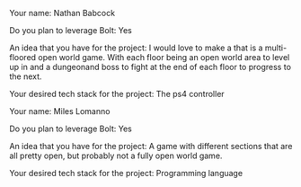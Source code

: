 Your name: Nathan Babcock

Do you plan to leverage Bolt: Yes

An idea that you have for the project: I would love to make a that is a multi-floored open world game. With each floor being an open world area to level up in and a dungeonand boss to fight at the end of each floor to progress to the next.

Your desired tech stack for the project: The ps4 controller


Your name: Miles Lomanno

Do you plan to leverage Bolt: Yes

An idea that you have for the project: A game with different sections that are all pretty open, but probably not a fully open world game.

Your desired tech stack for the project: Programming language
